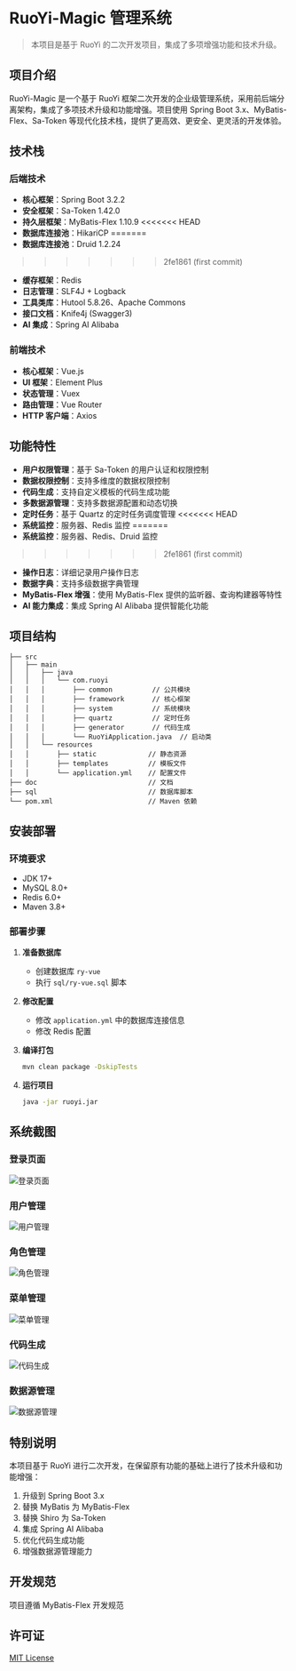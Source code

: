 # RuoYi-Magic 管理系统

> 本项目是基于 RuoYi 的二次开发项目，集成了多项增强功能和技术升级。

## 项目介绍

RuoYi-Magic 是一个基于 RuoYi 框架二次开发的企业级管理系统，采用前后端分离架构，集成了多项技术升级和功能增强。项目使用 Spring Boot 3.x、MyBatis-Flex、Sa-Token 等现代化技术栈，提供了更高效、更安全、更灵活的开发体验。

## 技术栈

### 后端技术

- **核心框架**：Spring Boot 3.2.2
- **安全框架**：Sa-Token 1.42.0
- **持久层框架**：MyBatis-Flex 1.10.9
<<<<<<< HEAD
- **数据库连接池**：HikariCP
=======
- **数据库连接池**：Druid 1.2.24
>>>>>>> 2fe1861 (first commit)
- **缓存框架**：Redis
- **日志管理**：SLF4J + Logback
- **工具类库**：Hutool 5.8.26、Apache Commons
- **接口文档**：Knife4j (Swagger3)
- **AI 集成**：Spring AI Alibaba

### 前端技术

- **核心框架**：Vue.js
- **UI 框架**：Element Plus
- **状态管理**：Vuex
- **路由管理**：Vue Router
- **HTTP 客户端**：Axios

## 功能特性

- **用户权限管理**：基于 Sa-Token 的用户认证和权限控制
- **数据权限控制**：支持多维度的数据权限控制
- **代码生成**：支持自定义模板的代码生成功能
- **多数据源管理**：支持多数据源配置和动态切换
- **定时任务**：基于 Quartz 的定时任务调度管理
<<<<<<< HEAD
- **系统监控**：服务器、Redis 监控
=======
- **系统监控**：服务器、Redis、Druid 监控
>>>>>>> 2fe1861 (first commit)
- **操作日志**：详细记录用户操作日志
- **数据字典**：支持多级数据字典管理
- **MyBatis-Flex 增强**：使用 MyBatis-Flex 提供的监听器、查询构建器等特性
- **AI 能力集成**：集成 Spring AI Alibaba 提供智能化功能

## 项目结构

```
├── src
│   ├── main
│   │   ├── java
│   │   │   └── com.ruoyi
│   │   │       ├── common          // 公共模块
│   │   │       ├── framework       // 核心框架
│   │   │       ├── system          // 系统模块
│   │   │       ├── quartz          // 定时任务
│   │   │       ├── generator       // 代码生成
│   │   │       └── RuoYiApplication.java  // 启动类
│   │   └── resources
│   │       ├── static             // 静态资源
│   │       ├── templates          // 模板文件
│   │       └── application.yml    // 配置文件
├── doc                            // 文档
├── sql                            // 数据库脚本
└── pom.xml                        // Maven 依赖
```

## 安装部署

### 环境要求

- JDK 17+
- MySQL 8.0+
- Redis 6.0+
- Maven 3.8+

### 部署步骤

1. **准备数据库**
   - 创建数据库 `ry-vue`
   - 执行 `sql/ry-vue.sql` 脚本

2. **修改配置**
   - 修改 `application.yml` 中的数据库连接信息
   - 修改 Redis 配置

3. **编译打包**
   ```bash
   mvn clean package -DskipTests
   ```

4. **运行项目**
   ```bash
   java -jar ruoyi.jar
   ```

## 系统截图

### 登录页面

![登录页面](docs/screenshots/login.png)

### 用户管理

![用户管理](docs/screenshots/user-management.png)

### 角色管理

![角色管理](docs/screenshots/role-management.png)

### 菜单管理

![菜单管理](docs/screenshots/menu-management.png)

### 代码生成

![代码生成](docs/screenshots/code-generator.png)

### 数据源管理

![数据源管理](docs/screenshots/datasource-management.png)

## 特别说明

本项目基于 RuoYi 进行二次开发，在保留原有功能的基础上进行了技术升级和功能增强：

1. 升级到 Spring Boot 3.x
2. 替换 MyBatis 为 MyBatis-Flex
3. 替换 Shiro 为 Sa-Token
4. 集成 Spring AI Alibaba
5. 优化代码生成功能
6. 增强数据源管理能力

## 开发规范

项目遵循 MyBatis-Flex 开发规范

## 许可证

[MIT License](LICENSE)